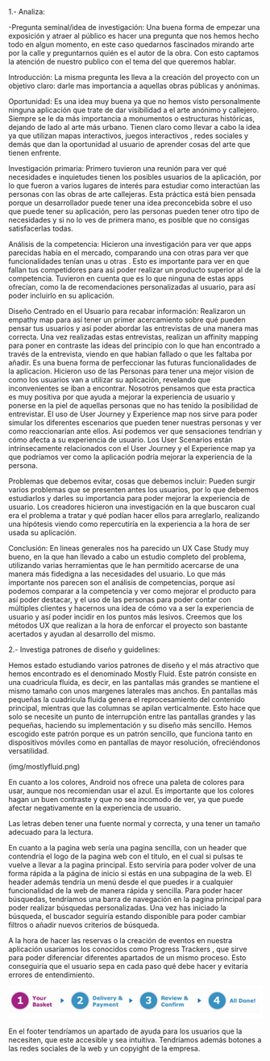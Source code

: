 1.- Analiza:

-Pregunta  seminal/idea  de  investigación: Una buena forma de empezar una exposición y atraer al público es hacer una pregunta que nos hemos hecho todo en algun momento, en este caso quedarnos fascinados mirando arte por la calle y preguntarnos quién es el autor de la obra. Con esto captamos la atención de nuestro publico con el tema del que queremos hablar.

Introducción: La misma pregunta les lleva a la creación del proyecto con un objetivo claro: darle mas importancia a aquellas obras públicas y anónimas.

Oportunidad: Es una idea muy buena ya que no hemos visto personalmente ninguna aplicación que trate de dar visibilidad a el arte anónimo y callejero. Siempre se le da más importancia a monumentos o estructuras históricas, dejando de lado al arte más urbano. Tienen claro como llevar a cabo la idea ya que utilizan mapas interactivos, juegos interactivos , redes sociales y demás que dan la oportunidad al usuario de aprender cosas del arte que tienen enfrente.

Investigación primaria: Primero tuvieron una reunión para ver qué necesidades e inquietudes tienen los posibles usuarios de la aplicación, por lo que fueron a varios lugares de interés para estudiar como interactúan las personas con las obras de arte callejeras. Esta práctica está bien pensada porque un desarrollador puede tener una idea preconcebida sobre el uso que puede tener su aplicación, pero las personas
 pueden tener otro tipo de necesidades y si no lo ves de primera mano, es posible que no consigas satisfacerlas todas.

Análisis de la competencia: Hicieron una investigación para ver que apps parecidas había en el mercado, comparando una con otras para ver que funcionalidades tenían unas u otras . Esto es importante para ver en que fallan tus competidores para así poder realizar un producto superior al de la competencia. Tuvieron en cuenta que es lo que ninguna de estas apps ofrecían, como la de recomendaciones personalizadas al usuario, para así poder incluirlo en su aplicación.

Diseño Centrado en el Usuario para recabar información: Realizaron un empathy map para así tener un primer acercamiento sobre qué pueden pensar tus usuarios y así poder abordar las entrevistas de una manera mas correcta.
Una vez realizadas estas entrevistas, realizan un affinity mapping para poner en contraste las ideas del principio con lo que han encontrado a través de la entrevista, viendo en que habian fallado o que les faltaba por añadir.
Es una buena forma de perfeccionar las futuras funcionalidades de la aplicacion.
Hicieron uso de las Personas para tener una mejor vision de como los usuarios van a utilizar su aplicación, revelando que inconvenientes se iban a encontrar. Nosotros pensamos que esta practica es muy positiva por que ayuda a mejorar la experiencia de usuario y ponerse en la piel de aquellas personas que no has tenido la posibilidad de entrevistar.
El uso de User Journey y Experience map nos sirve para poder simular los diferentes escenarios que pueden tener nuestras personas y ver como reaccionarían ante ellos. Así podemos ver que sensaciones tendrían y cómo afecta a su experiencia de usuario.
Los User Scenarios están intrínsecamente relacionados con el User Journey y el Experience map ya que podríamos ver como la aplicación podría mejorar la experiencia de la persona.

Problemas que debemos evitar, cosas que debemos incluir: Pueden surgir varios problemas que se presenten antes los usuarios, por lo que debemos estudiarlos y darles su importancia para poder mejorar la experiencia de usuario.
Los creadores hicieron una investigación en la que buscaron cual era el problema a tratar y qué podían hacer ellos para arreglarlo, realizando una hipótesis viendo como repercutiría en la experiencia a la hora de ser usada su aplicación.

Conclusión: En lineas generales nos ha parecido un UX Case Study muy bueno, en la que han llevado a cabo un estudio completo del problema, utilizando varias herramientas que le han permitido acercarse de una manera más fidedigna a las necesidades del usuario. Lo que más importante nos parecen son el análisis de competencias, porque así podemos comparar a la competencia y ver como mejorar el producto para así poder destacar, y el uso de las personas para poder contar con múltiples clientes y hacernos una idea de cómo va a ser la experiencia de usuario y así poder incidir en los puntos más lesivos.  Creemos que los métodos UX que realizan a la hora de enforcar el proyecto son bastante acertados y ayudan al desarrollo del mismo.

2.- Investiga patrones de diseño y guidelines:

Hemos estado estudiando varios patrones de diseño y el más atractivo que hemos encontrado es el denominado Mostly Fluid. Este patrón consiste en una cuadricula fluida, es decir, en las pantallas más grandes se mantiene el mismo tamaño con unos margenes laterales mas anchos.
En pantallas más pequeñas la cuadricula fluida genera el reprocesamiento del contenido principal, mientras que las columnas se apilan verticalmente. Esto hace que solo se necesite un punto de interrupción entre las pantallas grandes y las pequeñas, haciendo su implementación y su diseño más sencillo.
Hemos escogido este patrón porque es un patrón sencillo, que funciona tanto en dispositivos móviles como en pantallas de mayor resolución, ofreciéndonos versatilidad.

(img/mostlyfluid.png)

En cuanto a los colores, Android nos ofrece una paleta de colores para usar, aunque nos recomiendan usar el azul. Es importante que los colores hagan un buen contraste y que no sea incomodo de ver, ya que puede afectar negativamente en la experiencia de usuario.

Las letras deben tener una fuente normal y correcta, y una tener un tamaño adecuado para la lectura.

En cuanto a la pagina web sería una pagina sencilla, con un header que contendría el logo de la pagina web con el titulo, en el cual si pulsas te vuelve a llevar a la pagina principal. Esto serviría para poder volver de una forma rápida a la página de inicio si estás en una subpagina de la web.
El header además tendría un menú desde el que puedes ir a cualquier funcionalidad de la web de manera rápida y sencilla. Para poder hacer búsquedas, tendríamos una barra de navegación en la pagina principal para poder realizar búsquedas personalizadas. Una vez has iniciado la búsqueda, el buscador seguiría estando disponible para poder cambiar filtros o añadir nuevos criterios de búsqueda.  

A la hora de hacer las reservas o la creación de eventos en nuestra aplicación usaríamos los conocidos como Progress Trackers , que sirve para poder diferenciar diferentes apartados de un mismo proceso. Esto conseguiría que el usuario sepa en cada paso qué debe hacer y evitaría errores de entendimiento.

![Método UX](img/tracker.png)

En el footer tendríamos un apartado de ayuda para los usuarios que la necesiten, que este accesible y sea intuitiva. Tendríamos además botones a las redes sociales de la web y un copyight de la empresa.
